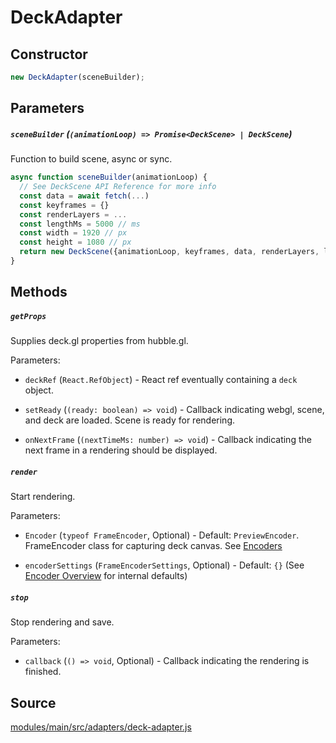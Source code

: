 # DeckAdapter

## Constructor

```js
new DeckAdapter(sceneBuilder);
```

## Parameters

##### `sceneBuilder` (`(animationLoop) => Promise<DeckScene> | DeckScene`)

Function to build scene, async or sync.

```js
async function sceneBuilder(animationLoop) {
  // See DeckScene API Reference for more info
  const data = await fetch(...)
  const keyframes = {}
  const renderLayers = ...
  const lengthMs = 5000 // ms
  const width = 1920 // px
  const height = 1080 // px
  return new DeckScene({animationLoop, keyframes, data, renderLayers, lengthMs, width, height})
}
```

## Methods

##### `getProps`

Supplies deck.gl properties from hubble.gl.

Parameters:

* `deckRef` (`React.RefObject`) - React ref eventually containing a `deck` object.

* `setReady` (`(ready: boolean) => void`) - Callback indicating webgl, scene, and deck are loaded. Scene is ready for rendering.

* `onNextFrame` (`(nextTimeMs: number) => void`) - Callback indicating the next frame in a rendering should be displayed.

##### `render`

Start rendering.

Parameters:

* `Encoder` (`typeof FrameEncoder`, Optional) - Default: `PreviewEncoder`. FrameEncoder class for capturing deck canvas. See [Encoders](/docs/encoder)

* `encoderSettings` (`FrameEncoderSettings`, Optional) - Default: `{}` (See [Encoder Overview](/docs/encoder) for internal defaults)

##### `stop`

Stop rendering and save.

Parameters:

* `callback` (`() => void`, Optional) - Callback indicating the rendering is finished.

## Source

[modules/main/src/adapters/deck-adapter.js](https://github.com/uber/hubble.gl/blob/master/modules/main/src/adapters/deck-adapter.js)
